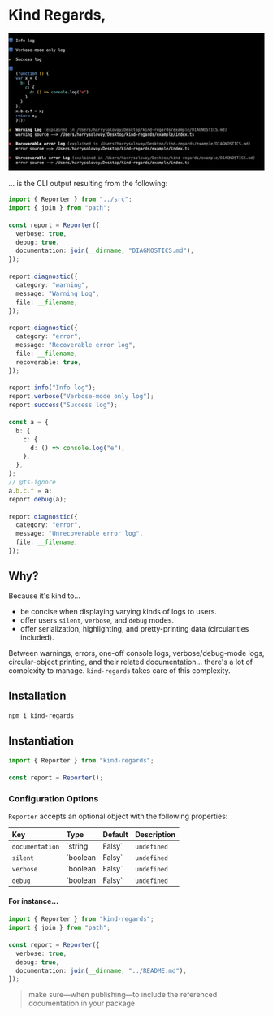 # Kind Regards,

<img src="./screen.png" />

... is the CLI output resulting from the following:

```ts
import { Reporter } from "../src";
import { join } from "path";

const report = Reporter({
  verbose: true,
  debug: true,
  documentation: join(__dirname, "DIAGNOSTICS.md"),
});

report.diagnostic({
  category: "warning",
  message: "Warning Log",
  file: __filename,
});

report.diagnostic({
  category: "error",
  message: "Recoverable error log",
  file: __filename,
  recoverable: true,
});

report.info("Info log");
report.verbose("Verbose-mode only log");
report.success("Success log");

const a = {
  b: {
    c: {
      d: () => console.log("e"),
    },
  },
};
// @ts-ignore
a.b.c.f = a;
report.debug(a);

report.diagnostic({
  category: "error",
  message: "Unrecoverable error log",
  file: __filename,
});
```

## Why?

Because it's kind to...

- be concise when displaying varying kinds of logs to users.
- offer users `silent`, `verbose`, and `debug` modes.
- offer serialization, highlighting, and pretty-printing data (circularities included).

Between warnings, errors, one-off console logs, verbose/debug-mode logs, circular-object printing, and their related documentation... there's a lot of complexity to manage. `kind-regards` takes care of this complexity.

## Installation

```sh
npm i kind-regards
```

## Instantiation

```ts
import { Reporter } from "kind-regards";

const report = Reporter();
```

### Configuration Options

`Reporter` accepts an optional object with the following properties:

| Key | Type | Default | Description |
| :-- | :-- | :-- | :-- |
| `documentation` | `string | Falsy` | `undefined` | Relative path to API-wide documentation. |
| `silent` | `boolean | Falsy` | `undefined` | Disables all logging (which is especially useful in publicly-accessible CI/CD environments). |
| `verbose` | `boolean | Falsy` | `undefined` | When false, `report.verbose` logs will be hidden. |
| `debug` | `boolean | Falsy` | `undefined` | When false, `report.debug` logs will be hidden. |

#### For instance...

```ts
import { Reporter } from "kind-regards";
import { join } from "path";

const report = Reporter({
  verbose: true,
  debug: true,
  documentation: join(__dirname, "../README.md"),
});
```

> make sure––when publishing––to include the referenced documentation in your package

